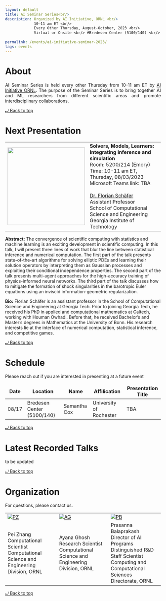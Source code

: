 ```yaml
---
layout: default
title: AI Seminar Series<br/> 
description: Organized by AI Initiative, ORNL <br/>
             10–11 am ET <br/> 
             Every Other Thursday, August-October, 2023 <br/> 
             Virtual or Onsite <br/> #Bredesen Center (5100/140) <br/>
             
permalink: /events/ai-initiative-seminar-2023/
tags: events
---
```

 
# About

<p align="justify">
AI Seminar Series is held every other Thursday from 10–11 am ET by <a href="https://www.ornl.gov/ai-initiative"> AI Initiative ORNL</a>. The purpose of the Seminar Series is to bring together AI and ML researchers from different scientific areas and promote interdisciplinary collaborations.       
</p> 
<a href="#top"> &#10558; Back to top</a>

# Next Presentation

|         |        |
| -------------- | -------------- |
|<a href="https://f-t-s.github.io/"><img src="https://f-t-s.github.io/assets/img/prof_pic.jpg" width="250"/></a>|**Solvers, Models, Learners: Integrating inference and simulation**<br>Room: 5200/214 (Emory)<br> Time: 10-11 am ET, Thursday, 08/03/2023 <br>Microsoft Teams link: TBA<br><br> <a href="https://f-t-s.github.io/"> Dr. Florian Schäfer </a> <br> Assistant Professor <br> School of Computational Science and Engineering <br> Georgia Institute of Technology|

**Abstract:** 
The convergence of scientific computing with statistics and machine learning is an exciting development in scientific computing. In this talk, I will present three lines of work that blur the line between statistical inference and numerical computation. The first part of the talk presents state-of-the-art algorithms for solving elliptic PDEs and learning their solution operators by interpreting them as Gaussian processes and exploiting their conditional independence properties. The second part of the talk presents multi-agent approaches for the high-accuracy training of physics-informed neural networks. The third part of the talk discusses how to mitigate the formation of shock singularities in the barotropic Euler equations using an inviscid information-geometric regularization.

**Bio:** 
Florian Schäfer is an assistant professor in the School of Computational Science and Engineering at Georgia Tech. Prior to joining Georgia Tech, he received his PhD in applied and computational mathematics at Caltech, working with Houman Owhadi. Before that, he received Bachelor’s and Master’s degrees in Mathematics at the University of Bonn. His research interests lie at the interface of numerical computation, statistical inference, and competitive games.

<a href="#top"> &#10558; Back to top</a>

# Schedule 

Please reach out if you are interested in presenting at a future event

|    Date     | Location |   Name     |   Affilication   | Presentation Title|
| -------------- | -------------- |-------------- |-------------- |-------------- |
| 08/17| Bredesen Center (5100/140)| Samantha Cox | University of Rochester | TBA |



<!-- 
| Time            | Session         | Presenter                                                            |
| --------------- | --------------- | -------------------------------------------------------------------- |
| **Opening**     |                 |                                                                      |
| 8:00am-8:05am   | Welcome         | William F Godoy, Pedro Valero-Lara, *Oak Ridge National Laboratory*  |
|                 |                 |                                                                      |
| --------------- | --------------- | -------------------------------------------------------------------- |
| 8:05-8:35am     | Invited Speaker | Al Geist, *Oak Ridge National Laboratory*                            |
 -->

<a href="#top"> &#10558; Back to top</a>


# Latest Recorded Talks

to be updated

<a href="#top"> &#10558; Back to top</a>

# Organization

For questions, please contact us.
<style>
td, th {
   border: none!important;
}
</style>
|         |        |             |
| -------------- | -------------- | -------------- |
| <a href="https://www.ornl.gov/staff-profile/pei-zhang">![PZ](https://www.ornl.gov/sites/default/files/styles/staff_profile_image_style/public/2022-04/Pei.jpeg?h=0f2f523a&itok=WzxCnpTj)</a>|<a href="https://www.ornl.gov/staff-profile/ayana-ghosh">![AG](https://www.ornl.gov/sites/default/files/styles/staff_profile_image_style/public/2021-03/Screen%20Shot%202021-03-25%20at%201.30.23%20PM.png?h=f85fc757&itok=J_MSjMUD)</a>    |<a href="https://www.ornl.gov/staff-profile/prasanna-balaprakash">![PB](https://www.ornl.gov/sites/default/files/styles/staff_profile_image_style/public/2023-03/BalaprakashProfile_0.jpg?h=17644140&itok=AYUSlKCG)</a>    |
|Pei Zhang  <br> Computational Scientist <br> Computational Science and Engineering Division, ORNL| Ayana Ghosh <br> Research Scientist <br> Computational Science and Engineering Division, ORNL|Prasanna Balaprakash<br> Director of AI Programs <br> Distinguished R&D Staff Scientist<br> Computing and Computational Sciences Directorate, ORNL|

<a href="#top"> &#10558; Back to top</a>
